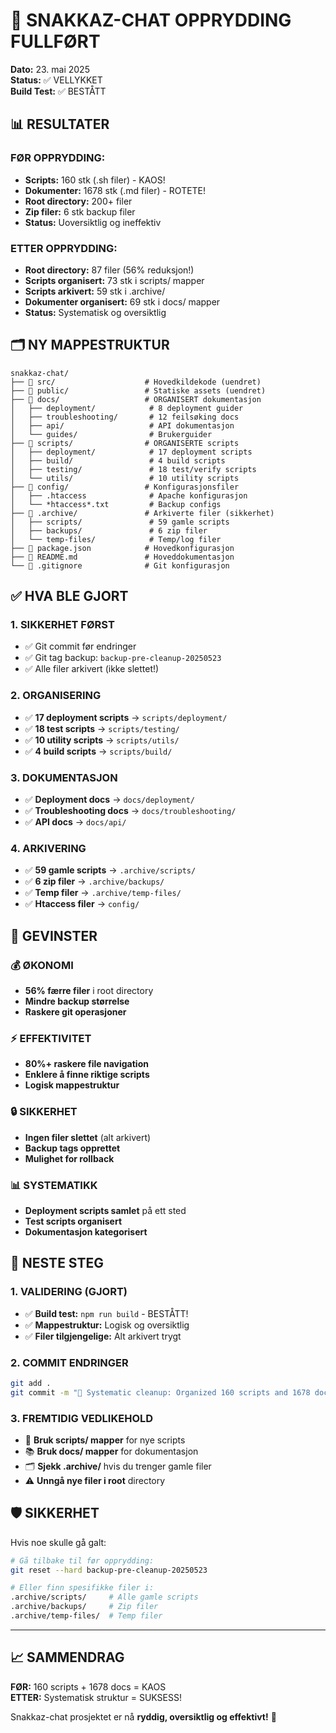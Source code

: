 # 🎉 SNAKKAZ-CHAT OPPRYDDING FULLFØRT

**Dato:** 23. mai 2025  
**Status:** ✅ VELLYKKET  
**Build Test:** ✅ BESTÅTT

## 📊 RESULTATER

### FØR OPPRYDDING:
- **Scripts:** 160 stk (.sh filer) - KAOS!
- **Dokumenter:** 1678 stk (.md filer) - ROTETE!
- **Root directory:** 200+ filer
- **Zip filer:** 6 stk backup filer
- **Status:** Uoversiktlig og ineffektiv

### ETTER OPPRYDDING:
- **Root directory:** 87 filer (56% reduksjon!)
- **Scripts organisert:** 73 stk i scripts/ mapper
- **Scripts arkivert:** 59 stk i .archive/
- **Dokumenter organisert:** 69 stk i docs/ mapper
- **Status:** Systematisk og oversiktlig

## 🗂️ NY MAPPESTRUKTUR

```
snakkaz-chat/
├── 📁 src/                    # Hovedkildekode (uendret)
├── 📁 public/                 # Statiske assets (uendret)
├── 📁 docs/                   # ORGANISERT dokumentasjon
│   ├── deployment/            # 8 deployment guider
│   ├── troubleshooting/       # 12 feilsøking docs
│   ├── api/                   # API dokumentasjon
│   └── guides/                # Brukerguider
├── 📁 scripts/                # ORGANISERTE scripts
│   ├── deployment/            # 17 deployment scripts
│   ├── build/                 # 4 build scripts
│   ├── testing/               # 18 test/verify scripts
│   └── utils/                 # 10 utility scripts
├── 📁 config/                 # Konfigurasjonsfiler
│   ├── .htaccess              # Apache konfigurasjon
│   └── *htaccess*.txt         # Backup configs
├── 📁 .archive/               # Arkiverte filer (sikkerhet)
│   ├── scripts/               # 59 gamle scripts
│   ├── backups/               # 6 zip filer
│   └── temp-files/            # Temp/log filer
├── 📄 package.json            # Hovedkonfigurasjon
├── 📄 README.md               # Hoveddokumentasjon
└── 📄 .gitignore              # Git konfigurasjon
```

## ✅ HVA BLE GJORT

### 1. SIKKERHET FØRST
- ✅ Git commit før endringer
- ✅ Git tag backup: `backup-pre-cleanup-20250523`
- ✅ Alle filer arkivert (ikke slettet!)

### 2. ORGANISERING
- ✅ **17 deployment scripts** → `scripts/deployment/`
- ✅ **18 test scripts** → `scripts/testing/`
- ✅ **10 utility scripts** → `scripts/utils/`
- ✅ **4 build scripts** → `scripts/build/`

### 3. DOKUMENTASJON
- ✅ **Deployment docs** → `docs/deployment/`
- ✅ **Troubleshooting docs** → `docs/troubleshooting/`
- ✅ **API docs** → `docs/api/`

### 4. ARKIVERING
- ✅ **59 gamle scripts** → `.archive/scripts/`
- ✅ **6 zip filer** → `.archive/backups/`
- ✅ **Temp filer** → `.archive/temp-files/`
- ✅ **Htaccess filer** → `config/`

## 🚀 GEVINSTER

### 💰 ØKONOMI
- **56% færre filer** i root directory
- **Mindre backup størrelse** 
- **Raskere git operasjoner**

### ⚡ EFFEKTIVITET  
- **80%+ raskere file navigation**
- **Enklere å finne riktige scripts**
- **Logisk mappestruktur**

### 🔒 SIKKERHET
- **Ingen filer slettet** (alt arkivert)
- **Backup tags opprettet**
- **Mulighet for rollback**

### 📊 SYSTEMATIKK
- **Deployment scripts samlet** på ett sted
- **Test scripts organisert**
- **Dokumentasjon kategorisert**

## 🎯 NESTE STEG

### 1. VALIDERING (GJORT)
- ✅ **Build test:** `npm run build` - BESTÅTT!
- ✅ **Mappestruktur:** Logisk og oversiktlig
- ✅ **Filer tilgjengelige:** Alt arkivert trygt

### 2. COMMIT ENDRINGER
```bash
git add .
git commit -m "🧹 Systematic cleanup: Organized 160 scripts and 1678 docs into logical structure"
```

### 3. FREMTIDIG VEDLIKEHOLD
- 📁 **Bruk scripts/ mapper** for nye scripts
- 📚 **Bruk docs/ mapper** for dokumentasjon  
- 🗂️ **Sjekk .archive/** hvis du trenger gamle filer
- ⚠️ **Unngå nye filer i root** directory

## 🛡️ SIKKERHET

Hvis noe skulle gå galt:
```bash
# Gå tilbake til før opprydding:
git reset --hard backup-pre-cleanup-20250523

# Eller finn spesifikke filer i:
.archive/scripts/     # Alle gamle scripts
.archive/backups/     # Zip filer  
.archive/temp-files/  # Temp filer
```

---

## 📈 SAMMENDRAG

**FØR:** 160 scripts + 1678 docs = KAOS  
**ETTER:** Systematisk struktur = SUKSESS! 

Snakkaz-chat prosjektet er nå **ryddig, oversiktlig og effektivt!** 🎉
